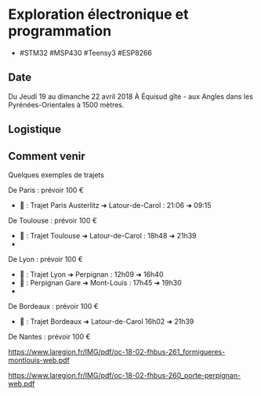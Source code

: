 # Exploration électronique et programmation

- #STM32 #MSP430 #Teensy3 #ESP8266

## Date
Du Jeudi 19 au dimanche 22 avril 2018
À Équisud gîte - aux Angles dans les Pyrénées-Orientales à 1500 mètres.

## Logistique

## Comment venir

Quelques exemples de trajets

De Paris : prévoir 100 €
- 🚂 : Trajet Paris Austerlitz ➜ Latour-de-Carol : 21:06 ➜ 09:15

De Toulouse : prévoir 100 €
- 🚂 : Trajet Toulouse ➜ Latour-de-Carol : 18h48 ➜ 21h39
- 
De Lyon : prévoir 100 €
- 🚂 : Trajet Lyon ➜ Perpignan : 12h09 ➜ 16h40
- 🚌 : Perpignan Gare ➜ Mont-Louis : 17h45 ➜ 19h30
- 
De Bordeaux : prévoir 100 €
- 🚂 : Trajet Bordeaux ➜ Latour-de-Carol 16h02 ➜ 21h39

De Nantes : prévoir 100 €

https://www.laregion.fr/IMG/pdf/oc-18-02-fhbus-261_formigueres-montlouis-web.pdf

https://www.laregion.fr/IMG/pdf/oc-18-02-fhbus-260_porte-perpignan-web.pdf




